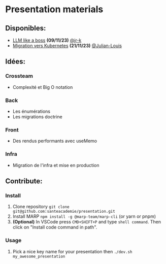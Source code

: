 # Presentation materials

## Disponibles:
- [LLM like a boss](https://tech.santeacademie.com/talks/llm/llm.html) **(09/11/23)** [@jr-k](https://github.com/jr-k)
- [Migration vers Kubernetes](https://tech.santeacademie.com/talks/kubernetes-migration/kubernetes-migration.html) **(21/11/23)** [@Julian-Louis](https://github.com/Julian-Louis)


## Idées:


### Crossteam
- Complexité et Big O notation

### Back
- Les énumérations
- Les migrations doctrine

### Front
- Des rendus performants avec useMemo

### Infra
- Migration de l'infra et mise en production

## Contribute:

### Install
1. Clone repository `git clone git@github.com:santeacademie/presentation.git`
2. Install MARP `npm install -g @marp-team/marp-cli` (or yarn or pnpm)
3. **(Optional)** In VSCode press `CMD+SHIFT+P` and type `shell command`. Then click on "Install code command in path".

### Usage
1. Pick a nice key name for your presentation then `./dev.sh my_awesome_presentation`
